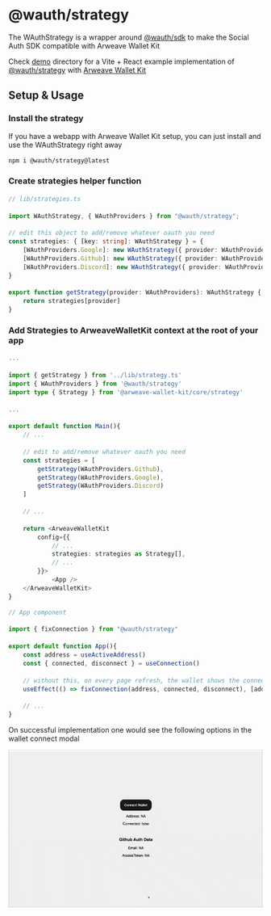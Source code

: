 # @wauth/strategy

The WAuthStrategy is a wrapper around [@wauth/sdk](../sdk) to make the Social Auth SDK compatible with Arweave Wallet Kit

Check [demo](../demo/) directory for a Vite + React example implementation of [@wauth/strategy](https://www.npmjs.com/package/@wauth/strategy) with [Arweave Wallet Kit](https://www.npmjs.com/package/@arweave-wallet-kit/react)

## Setup & Usage

### Install the strategy

If you have a webapp with Arweave Wallet Kit setup, you can just install and use the WAuthStrategy right away

```bash
npm i @wauth/strategy@latest
```

### Create strategies helper function 

```ts
// lib/strategies.ts

import WAuthStrategy, { WAuthProviders } from "@wauth/strategy";

// edit this object to add/remove whatever oauth you need
const strategies: { [key: string]: WAuthStrategy } = {
    [WAuthProviders.Google]: new WAuthStrategy({ provider: WAuthProviders.Google }),
    [WAuthProviders.Github]: new WAuthStrategy({ provider: WAuthProviders.Github }),
    [WAuthProviders.Discord]: new WAuthStrategy({ provider: WAuthProviders.Discord })
}

export function getStrategy(provider: WAuthProviders): WAuthStrategy {
    return strategies[provider]
}
```

### Add Strategies to ArweaveWalletKit context at the root of your app


```ts
...

import { getStrategy } from '../lib/strategy.ts'
import { WAuthProviders } from '@wauth/strategy'
import type { Strategy } from '@arweave-wallet-kit/core/strategy'

...

export default function Main(){
    // ...

    // edit to add/remove whatever oauth you need
    const strategies = [
        getStrategy(WAuthProviders.Github),
        getStrategy(WAuthProviders.Google),
        getStrategy(WAuthProviders.Discord)
    ]

    // ...

    return <ArweaveWalletKit
        config={{
            // ...
            strategies: strategies as Strategy[],
            // ...
        }}>
            <App />
    </ArweaveWalletKit>
}
```

```ts
// App component

import { fixConnection } from "@wauth/strategy"

export default function App(){
    const address = useActiveAddress()
    const { connected, disconnect } = useConnection()

    // without this, on every page refresh, the wallet shows the connected UI button even if it's disconnected
    useEffect(() => fixConnection(address, connected, disconnect), [address, connected, disconnect])

    // ...
}
```

On successful implementation one would see the following options in the wallet connect modal

![awk](../assets/awk.gif)